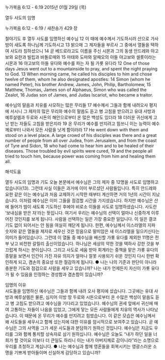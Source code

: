 누가복음 6:12 - 6:19 
2015년 01월 29일 (목)

열두 사도의 임명



누가복음 6:12 - 6:19 / 새찬송가 429 장


철야기도 후 열두 사도를 임명하신 예수님 
12 이 때에 예수께서 기도하시러 산으로 가사 밤이 새도록 하나님께 기도하시고 13 밝으매 그 제자들을 부르사 그 중에서 열둘을 택하여 사도라 칭하셨으니 14 곧 베드로라고도 이름을 주신 시몬과 그의 동생 안드레와 야고보와 요한과 빌립과 바돌로매와 15 마태와 도마와 알패오의 아들 야고보와 셀롯이라는 시몬과 16 야고보의 아들 유다와 예수를 파는 자 될 가룟 유다라 
12 One of those days Jesus went out to a mountainside to pray, and spent the night praying to God. 13 When morning came, he called his disciples to him and chose twelve of them, whom he also designated apostles: 14 Simon (whom he named Peter), his brother Andrew, James, John, Philip, Bartholomew, 15 Matthew, Thomas, James son of Alphaeus, Simon who was called the Zealot, 16 Judas son of James, and Judas Iscariot, who became a traitor. 

예수님의 말씀과 치유를 사모하는 많은 무리들 
17 예수께서 그들과 함께 내려오사 평지에 서시니 그 제자의 많은 무리와 예수의 말씀도 듣고 병 고침을 받으려고 유대 사방과 예루살렘과 두로와 시돈의 해안으로부터 온 많은 백성도 있더라 18 더러운 귀신에게 고난 받는 자들도 고침을 받은지라 19 온 무리가 예수를 만지려고 힘쓰니 이는 능력이 예수께로부터 나와서 모든 사람을 낫게 함이러라 
17 He went down with them and stood on a level place. A large crowd of his disciples was there and a great number of people from all over Judea, from Jerusalem, and from the coast of Tyre and Sidon, 18 who had come to hear him and to be healed of their diseases. Those troubled by evil spirits were cured, 19 and the people all tried to touch him, because power was coming from him and healing them all.

해석도움





열두 사도의 임명과 기도 
오늘 본문에서 예수님은 그의 제자 중 12명을 사도로 임명하고 있습니다(13). 그런데 사실 이들은 과거에 이미 부르셨던 사람들입니다. 특히 안드레와 요한 같은 이는 예수님과 처음 교제하기 시작한 때부터 계산하면 거의 1년의 시간이 지났습니다. 이처럼 예수님은 이미 그들을 점검할 시간을 가지셨습니다. 하지만 예수님은 산에 들어가 밤이 새도록 기도하신 후에야 비로소 이들을 사도로 임명하셨습니다. 사도란 ‘보내심을 받은 자’라는 뜻입니다. 여기서 우리는 예수님의 선택이 얼마나 신중하게 이루어진 것인지를 보게 됩니다. 사람을 선택하는 일은 가장 중요한 일입니다. 이 일은 결코 기도 없이 되어서는 안 됨을 여실히 깨닫게 됩니다. 한편, 예수님께서 이스라엘의 지파 숫자와 같은 열둘을 제자로 세우신 것은 믿음으로 말미암은 새 이스라엘을 일으키신다는 의미가 들어있습니다. 그런데 이 열둘 중 예수님을 배신할 가룟 유다를 제외한 11명은 전부 낮고 비천한 갈릴리 출신이었습니다. 하나님은 세상의 약한 것을 택하사 강한 것을 부끄럽게 하시는 분이십니다. 그리고 사도로 세움 받아 회계라는 중책을 맡은 가룟 유다의 종말을 보면서 인간이 가진 자유 의지가 얼마나 잘못 사용되기 쉬운 것인지 다시 한번 확인하게 되고, 겸손의 중요성 또한 절감하게 됩니다.       ● 나는 나의 기준과 판단이 아니라 충분한 기도와 점검으로 사람을 세우고 있습니까? 나는 내가 언제든지 자신이 가룟 유다가 될 수 있음을 인정하는 경성함과 겸손함이 있습니까?  

임명의 이유  
사도들을 임명하신 예수님은 그들과 함께 내려 오사 평지에 섰습니다. 그곳에는 유대 사방과 예루살렘은 물론, 심지어 이방 땅 두로와 시돈으로부터 온 수많은 백성이 말씀도 듣고 병 고침도 받으려고 예수님을 기다리고 있었습니다. 예수님의 권세 앞에서 귀신에 매여 고통하는 자들이 나음을 입었고, 그에게 닿는 모든 사람들에게 치유의 역사가 나타났습니다. 이 때문에 온 무리가 예수를 만지려고 힘썼습니다. 이 같은 모습은 예수님께서 왜 사도들을 세우시고 함께 섰는지에 대한 이유를 암시적으로 보여주고 있습니다. 곧 예수님은 그의 사역을 그가 세운 사도들과 분담하기 원하신 것입니다. 예수님은 지금도 우리를 그와 함께 통치할 상속자로 삼기 원하십니다. 예수님은 오늘도 “내가 하던 일을 너희가 할 것이요 이보다 더 큰일도 하리니 이는 내가 아버지께로 감이니라”라는 소명으로 우리를 초청하고 계십니다. 
● 나는 예수님과 함께 영혼들을 회복시키는 영광스러운 소명을 기쁘게 받아들이며 신실하게 감당하고 있습니까?